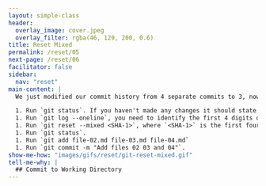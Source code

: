 ```yaml
---
layout: simple-class
header:
  overlay_image: cover.jpeg
  overlay_filter: rgba(46, 129, 200, 0.6)
title: Reset Mixed
permalink: /reset/05
next-page: /reset/06
facilitator: false
sidebar:
  nav: "reset"
main-content: |
  We just modified our commit history from 4 separate commits to 3, now we are going to use the `git reset --mixed` command to change our commit history even more!

  1. Run `git status`. If you haven't made any changes it should state that everything is up to date. CHECK THIS
  1. Run `git log --oneline`, you need to identify the first 4 digits of the SHA-1 hash associated with the creation of `file-01.md`.
  1. Run `git reset --mixed <SHA-1>`, where `<SHA-1>` is the first four digits of the SHA-1 hash associated with the commit for `file-01.md`.
  1. Run `git status`.
  1. Run `git add file-02.md file-03.md file-04.md`
  1. Run `git commit -m "Add files 02 03 and 04"`.
show-me-how: "images/gifs/reset/git-reset-mixed.gif"
tell-me-why: |
  ## Commit to Working Directory
---
```

